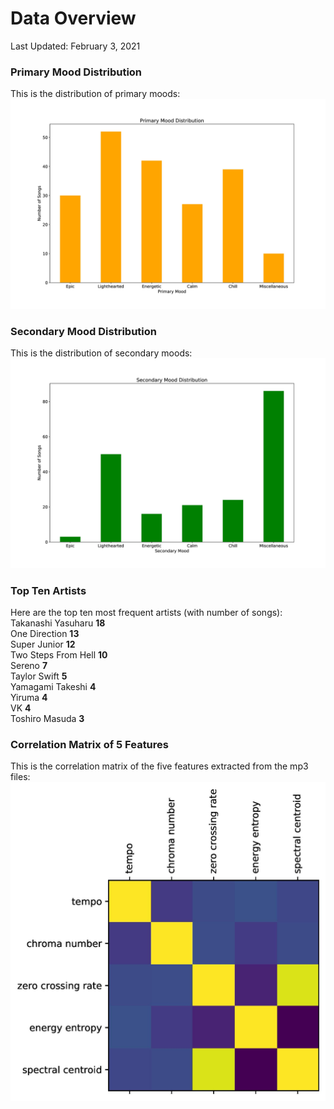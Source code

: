 # Data Overview

Last Updated: February 3, 2021
### Primary Mood Distribution
This is the distribution of primary moods:  
![Primary Mood Distribution](primary_dist.jpg)

### Secondary Mood Distribution
This is the distribution of secondary moods:  
![Secondary Mood Distribution](secondary_dist.jpg)

### Top Ten Artists
Here are the top ten most frequent artists (with number of songs):  
Takanashi Yasuharu     **18**  
One Direction          **13**  
Super Junior           **12**  
Two Steps From Hell    **10**  
Sereno                  **7**  
Taylor Swift            **5**  
Yamagami Takeshi        **4**  
Yiruma                  **4**  
VK                      **4**  
Toshiro Masuda          **3**  

### Correlation Matrix of 5 Features
This is the correlation matrix of the five features extracted from the mp3 files:  
![Correlation Matrix](correlation_matrix.jpg)
